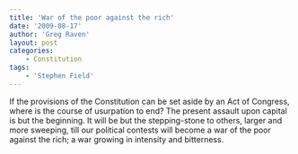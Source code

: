 ```yaml
---
title: 'War of the poor against the rich'
date: '2009-08-17'
author: 'Greg Raven'
layout: post
categories:
    - Constitution
tags:
    - 'Stephen Field'
---
```


If the provisions of the Constitution can be set aside by an Act of Congress, where is the course of usurpation to end? The present assault upon capital is but the beginning. It will be but the stepping-stone to others, larger and more sweeping, till our political contests will become a war of the poor against the rich; a war growing in intensity and bitterness.